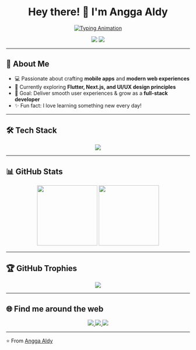 <h1 align="center">Hey there! 👋 I'm Angga Aldy</h1>

<!-- Animasi teks ketik-hapus -->
<p align="center">
  <a href="https://github.com/Angga2076">
    <img src="https://readme-typing-svg.herokuapp.com?font=Fira+Code&size=22&pause=1000&color=00F9FF&center=true&vCenter=true&width=600&lines=Software+Developer;Full+Stack+Developer;Flutter+%7C+Next.js+Enthusiast;UI%2FUX+Design+Learner;Always+Learning+New+Things!" alt="Typing Animation" />
  </a>
</p>

<!-- Badge klap-klip -->
<p align="center">
  <img src="https://img.shields.io/badge/🔥%20Coding%20is%20Life-ff0000?style=for-the-badge&logo=github&logoColor=white&labelColor=000000&color=FF0000&cacheSeconds=1" />
  <img src="https://img.shields.io/badge/💡%20Keep%20Learning-00ff00?style=for-the-badge&logo=hackthebox&logoColor=white&labelColor=000000&color=00ff00&cacheSeconds=1" />
</p>

---

## 🚀 About Me
- 💻 Passionate about crafting **mobile apps** and **modern web experiences**  
- 🌱 Currently exploring **Flutter, Next.js, and UI/UX design principles**  
- 🎯 Goal: Deliver smooth user experiences & grow as a **full-stack developer**  
- ✨ Fun fact: I love learning something new every day!  

---

## 🛠 Tech Stack
<p align="center">
  <img src="https://skillicons.dev/icons?i=python,java,js,flutter,react,nextjs,mysql,html,css,nodejs,git,vscode" />
</p>

---

## 📊 GitHub Stats
<p align="center">
  <img src="https://github-readme-stats.vercel.app/api?username=Angga2076&show_icons=true&theme=radical" height="165"/>
  <img src="https://github-readme-stats.vercel.app/api/top-langs/?username=Angga2076&layout=compact&theme=radical" height="165"/>
</p>

---

## 🏆 GitHub Trophies
<p align="center">
  <img src="https://github-profile-trophy.vercel.app/?username=Angga2076&theme=matrix&no-frame=true&margin-w=5&margin-h=5"/>
</p>

---

## 🌐 Find me around the web
<p align="center">
  <a href="https://linkedin.com/" target="_blank">
    <img src="https://img.shields.io/badge/LinkedIn-0077B5?style=for-the-badge&logo=linkedin&logoColor=white" />
  </a>
  <a href="https://instagram.com/" target="_blank">
    <img src="https://img.shields.io/badge/Instagram-E4405F?style=for-the-badge&logo=instagram&logoColor=white" />
  </a>
  <a href="https://yourportfolio.com" target="_blank">
    <img src="https://img.shields.io/badge/Portfolio-000000?style=for-the-badge&logo=vercel&logoColor=white" />
  </a>
</p>

---

⭐ From [Angga Aldy](https://github.com/Angga2076)
